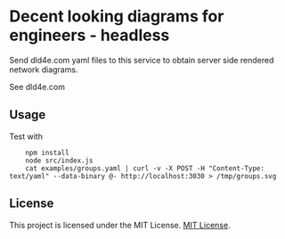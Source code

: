 # Decent looking diagrams for engineers - headless

Send dld4e.com yaml files to this service to obtain server side rendered network diagrams.

See dld4e.com

## Usage

 Test with

        npm install
        node src/index.js
        cat examples/groups.yaml | curl -v -X POST -H "Content-Type: text/yaml" --data-binary @- http://localhost:3030 > /tmp/groups.svg


## License

This project is licensed under the MIT License. [MIT License](http://www.opensource.org/licenses/MIT).